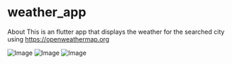 # weather_app

About
This is an flutter app that displays the weather for the searched city using https://openweathermap.org



![Image](https://github.com/user-attachments/assets/7a9af94b-6deb-419d-9afc-71163f6b196f)  ![Image](https://github.com/user-attachments/assets/8941a894-5b1e-4854-b345-4b8fa14db3e0)  ![Image](https://github.com/user-attachments/assets/3d196370-681a-4d16-9da2-91f545cabe61) 






